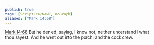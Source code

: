 ```yaml
---
publish: true
tags: [Scripture/NewT, noGraph]
aliases: ["Mark 14:68"]
---
```

[Mark 14:68](https://churchofjesuschrist.org/study/scriptures/nt/mark/14?lang=eng&id=p68#p68) But he denied, saying, I know not, neither understand I what thou sayest. And he went out into the porch; and the cock crew.
